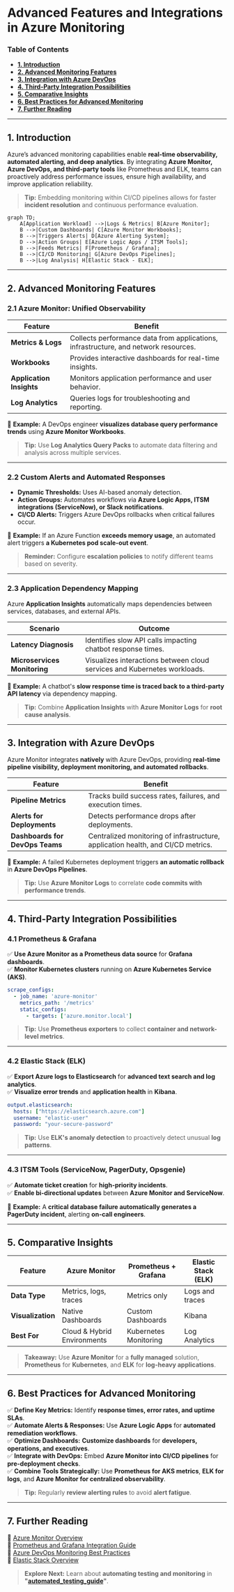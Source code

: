 # **Advanced Features and Integrations in Azure Monitoring**
### **Table of Contents**

- [**1. Introduction**](#1-introduction)
- [**2. Advanced Monitoring Features**](#2-advanced-monitoring-features)
- [**3. Integration with Azure DevOps**](#3-integration-with-azure-devops)
- [**4. Third-Party Integration Possibilities**](#4-third-party-integration-possibilities)
- [**5. Comparative Insights**](#5-comparative-insights)
- [**6. Best Practices for Advanced Monitoring**](#6-best-practices-for-advanced-monitoring)
- [**7. Further Reading**](#7-further-reading)

---

## **1. Introduction**

Azure’s advanced monitoring capabilities enable **real-time observability, automated alerting, and deep analytics**. By integrating **Azure Monitor, Azure DevOps, and third-party tools** like Prometheus and ELK, teams can proactively address performance issues, ensure high availability, and improve application reliability.

> **Tip:** Embedding monitoring within CI/CD pipelines allows for faster **incident resolution** and continuous performance evaluation.
```mermaid
graph TD;
    A[Application Workload] -->|Logs & Metrics| B[Azure Monitor];
    B -->|Custom Dashboards| C[Azure Monitor Workbooks];
    B -->|Triggers Alerts| D[Azure Alerting System];
    D -->|Action Groups| E[Azure Logic Apps / ITSM Tools];
    B -->|Feeds Metrics| F[Prometheus / Grafana];
    B -->|CI/CD Monitoring| G[Azure DevOps Pipelines];
    B -->|Log Analysis| H[Elastic Stack - ELK];
```
---

## **2. Advanced Monitoring Features**

### **2.1 Azure Monitor: Unified Observability**

|**Feature**|**Benefit**|
|---|---|
|**Metrics & Logs**|Collects performance data from applications, infrastructure, and network resources.|
|**Workbooks**|Provides interactive dashboards for real-time insights.|
|**Application Insights**|Monitors application performance and user behavior.|
|**Log Analytics**|Queries logs for troubleshooting and reporting.|

🔹 **Example:** A DevOps engineer **visualizes database query performance trends** using **Azure Monitor Workbooks**.

> **Tip:** Use **Log Analytics Query Packs** to automate data filtering and analysis across multiple services.

---

### **2.2 Custom Alerts and Automated Responses**

- **Dynamic Thresholds:** Uses AI-based anomaly detection.
- **Action Groups:** Automates workflows via **Azure Logic Apps, ITSM integrations (ServiceNow), or Slack notifications**.
- **CI/CD Alerts:** Triggers Azure DevOps rollbacks when critical failures occur.

🔹 **Example:** If an Azure Function **exceeds memory usage**, an automated alert triggers **a Kubernetes pod scale-out event**.

> **Reminder:** Configure **escalation policies** to notify different teams based on severity.

---

### **2.3 Application Dependency Mapping**

Azure **Application Insights** automatically maps dependencies between services, databases, and external APIs.

|**Scenario**|**Outcome**|
|---|---|
|**Latency Diagnosis**|Identifies slow API calls impacting chatbot response times.|
|**Microservices Monitoring**|Visualizes interactions between cloud services and Kubernetes workloads.|

🔹 **Example:** A chatbot's **slow response time is traced back to a third-party API latency** via dependency mapping.

> **Tip:** Combine **Application Insights** with **Azure Monitor Logs** for **root cause analysis**.

---

## **3. Integration with Azure DevOps**

Azure Monitor integrates **natively** with Azure DevOps, providing **real-time pipeline visibility, deployment monitoring, and automated rollbacks**.

|**Feature**|**Benefit**|
|---|---|
|**Pipeline Metrics**|Tracks build success rates, failures, and execution times.|
|**Alerts for Deployments**|Detects performance drops after deployments.|
|**Dashboards for DevOps Teams**|Centralized monitoring of infrastructure, application health, and CI/CD metrics.|

🔹 **Example:** A failed Kubernetes deployment triggers **an automatic rollback** in **Azure DevOps Pipelines**.

> **Tip:** Use **Azure Monitor Logs** to correlate **code commits with performance trends**.

---

## **4. Third-Party Integration Possibilities**

### **4.1 Prometheus & Grafana**

✅ **Use Azure Monitor as a Prometheus data source** for **Grafana dashboards**.  
✅ **Monitor Kubernetes clusters** running on **Azure Kubernetes Service (AKS)**.

```yaml
scrape_configs:
  - job_name: 'azure-monitor'
    metrics_path: '/metrics'
    static_configs:
      - targets: ['azure.monitor.local']
```

> **Tip:** Use **Prometheus exporters** to collect **container and network-level metrics**.

---

### **4.2 Elastic Stack (ELK)**

✅ **Export Azure logs to Elasticsearch** for **advanced text search and log analytics**.  
✅ **Visualize error trends** and **application health** in **Kibana**.

```yaml
output.elasticsearch:
  hosts: ["https://elasticsearch.azure.com"]
  username: "elastic-user"
  password: "your-secure-password"
```

> **Tip:** Use **ELK's anomaly detection** to proactively detect unusual **log patterns**.

---

### **4.3 ITSM Tools (ServiceNow, PagerDuty, Opsgenie)**

✅ **Automate ticket creation** for **high-priority incidents**.  
✅ **Enable bi-directional updates** between **Azure Monitor and ServiceNow**.

🔹 **Example:** A **critical database failure automatically generates a PagerDuty incident**, alerting **on-call engineers**.

---

## **5. Comparative Insights**

|**Feature**|**Azure Monitor**|**Prometheus + Grafana**|**Elastic Stack (ELK)**|
|---|---|---|---|
|**Data Type**|Metrics, logs, traces|Metrics only|Logs and traces|
|**Visualization**|Native Dashboards|Custom Dashboards|Kibana|
|**Best For**|Cloud & Hybrid Environments|Kubernetes Monitoring|Log Analytics|

> **Takeaway:** Use **Azure Monitor** for a **fully managed** solution, **Prometheus** for **Kubernetes**, and **ELK** for **log-heavy applications**.

---

## **6. Best Practices for Advanced Monitoring**

✅ **Define Key Metrics:** Identify **response times, error rates, and uptime SLAs**.  
✅ **Automate Alerts & Responses:** Use **Azure Logic Apps** for **automated remediation workflows**.  
✅ **Optimize Dashboards:** **Customize dashboards** for **developers, operations, and executives**.  
✅ **Integrate with DevOps:** Embed **Azure Monitor into CI/CD pipelines** for **pre-deployment checks**.  
✅ **Combine Tools Strategically:** Use **Prometheus for AKS metrics**, **ELK for logs**, and **Azure Monitor for centralized observability**.

> **Tip:** Regularly **review alerting rules** to avoid **alert fatigue**.

---

## **7. Further Reading**

📌 [Azure Monitor Overview](https://learn.microsoft.com/en-us/azure/azure-monitor/overview)  
📌 [Prometheus and Grafana Integration Guide](https://prometheus.io/docs/visualization/grafana/)  
📌 [Azure DevOps Monitoring Best Practices](https://learn.microsoft.com/en-us/azure/devops/)  
📌 [Elastic Stack Overview](https://www.elastic.co/what-is/elk-stack)

> **Explore Next:** Learn about **automating testing and monitoring** in **"[automated_testing_guide](automated_testing_guide.md)"**.
